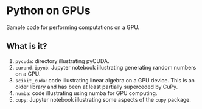 # Python on GPUs

Sample code for performing computations on a GPU.


## What is it?

1. `pycuda`: directory illustrating pyCUDA.
1. `curand.ipynb`: Jupyter notebook illustrating generating random
   numbers on a GPU.
1. `scikit_cuda`: code illustrating linear algebra on a GPU device.  This
   is an older library and has been at least partially superceded by
   CuPy.
1. `numba`: code illustrating using numba for GPU computing.
1. `cupy`: Jupyter notebook illustrating some aspects of the `cupy` package.
